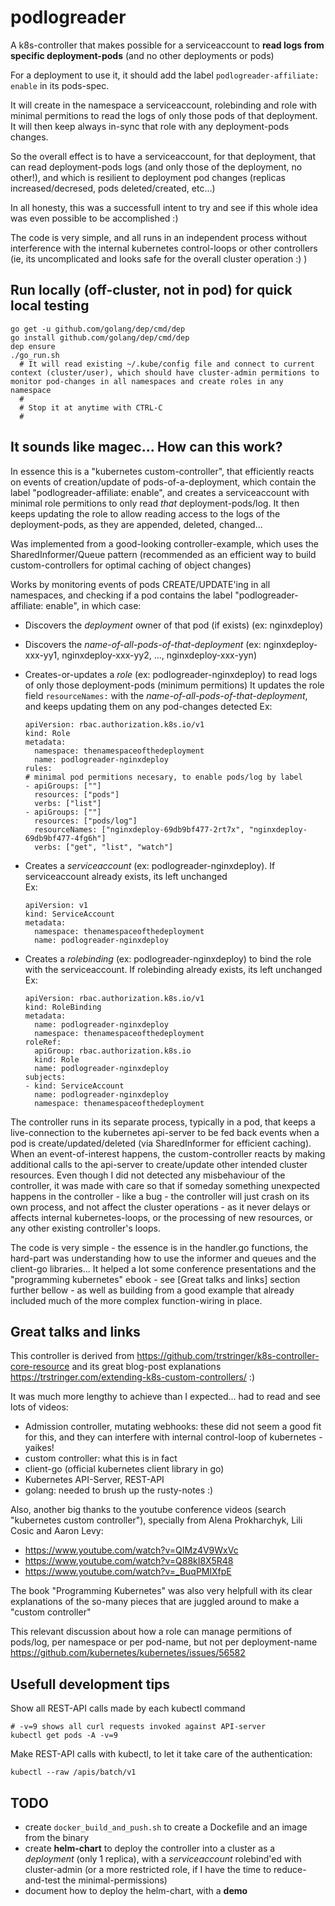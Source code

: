 # podlogreader

A k8s-controller that makes possible for a serviceaccount to **read logs from specific deployment-pods** (and no other deployments or pods)

For a deployment to use it, it should add the label `podlogreader-affiliate: enable` in its pods-spec.

It will create in the namespace a serviceaccount, rolebinding and role with minimal permitions to read the logs of only those pods of that deployment. It will then keep always in-sync that role with any deployment-pods changes.

So the overall effect is to have a serviceaccount, for that deployment, that can read deployment-pods logs (and only those of the deployment, no other!), and which is resilient to deployment pod changes (replicas increased/decresed, pods deleted/created, etc...)  


In all honesty, this was a successfull intent to try and see if this whole idea was even possible to be accomplished :)

The code is very simple, and all runs in an independent process without interference with the internal kubernetes control-loops or other controllers (ie, its uncomplicated and looks safe for the overall cluster operation :) ) 





## Run locally (off-cluster, not in pod) for quick local testing
```
go get -u github.com/golang/dep/cmd/dep
go install github.com/golang/dep/cmd/dep
dep ensure
./go_run.sh
  # It will read existing ~/.kube/config file and connect to current context (cluster/user), which should have cluster-admin permitions to monitor pod-changes in all namespaces and create roles in any namespace
  # 
  # Stop it at anytime with CTRL-C
  #
```





## It sounds like magec... How can this work?

In essence this is a "kubernetes custom-controller", that efficiently reacts on events of creation/update of pods-of-a-deployment, which contain the label "podlogreader-affiliate: enable", and creates a serviceaccount with minimal role permitions to only read *that* deployment-pods/log. It then keeps updating the role to allow reading access to the logs of the deployment-pods, as they are appended, deleted, changed... 

Was implemented from a good-looking controller-example, which uses the SharedInformer/Queue pattern (recommended as an efficient way to build custom-controllers for optimal caching of object changes)

Works by monitoring events of pods CREATE/UPDATE'ing in all namespaces, and checking if a pod contains the label "podlogreader-affiliate: enable", in which case:

  - Discovers the *deployment* owner of that pod (if exists) (ex: nginxdeploy)

  - Discovers the *name-of-all-pods-of-that-deployment* (ex: nginxdeploy-xxx-yy1, nginxdeploy-xxx-yy2, ..., nginxdeploy-xxx-yyn)

  - Creates-or-updates a *role* (ex: podlogreader-nginxdeploy) to read logs of only those deployment-pods (minimum permitions)
    It updates the role field `resourceNames:` with the *name-of-all-pods-of-that-deployment*, and keeps updating them on any pod-changes detected
    Ex:
    ```
    apiVersion: rbac.authorization.k8s.io/v1
    kind: Role
    metadata:
      namespace: thenamespaceofthedeployment
      name: podlogreader-nginxdeploy
    rules:
    # minimal pod permitions necesary, to enable pods/log by label
    - apiGroups: [""]
      resources: ["pods"]
      verbs: ["list"]
    - apiGroups: [""]
      resources: ["pods/log"]
      resourceNames: ["nginxdeploy-69db9bf477-2rt7x", "nginxdeploy-69db9bf477-4fg6h"]
      verbs: ["get", "list", "watch"]
    ```

  - Creates a *serviceaccount* (ex: podlogreader-nginxdeploy). 
    If serviceaccount already exists, its left unchanged    
    Ex:
    ```
    apiVersion: v1
    kind: ServiceAccount
    metadata:
      namespace: thenamespaceofthedeployment
      name: podlogreader-nginxdeploy
    ```    

  - Creates a *rolebinding* (ex: podlogreader-nginxdeploy) to bind the role with the serviceaccount. 
    If rolebinding already exists, its left unchanged    
    Ex:
    ```
    apiVersion: rbac.authorization.k8s.io/v1
    kind: RoleBinding
    metadata:
      name: podlogreader-nginxdeploy
      namespace: thenamespaceofthedeployment
    roleRef:
      apiGroup: rbac.authorization.k8s.io
      kind: Role
      name: podlogreader-nginxdeploy
    subjects:
    - kind: ServiceAccount
      name: podlogreader-nginxdeploy
      namespace: thenamespaceofthedeployment
    ```


The controller runs in its separate process, typically in a pod, that keeps a live-connection to the kubernetes api-server to be fed back events when a pod is create/updated/deleted (via SharedInformer for efficient caching). When an event-of-interest happens, the custom-controller reacts by making additional calls to the api-server to create/update other intended cluster resources. 
Even though I did not detected any misbehaviour of the controller, it was made with care so that if someday something unexpected happens in the controller - like a bug - the controller will just crash on its own process, and not affect the cluster operations - as it never delays or affects internal kubernetes-loops, or the processing of new resources, or any other existing controller's loops. 

The code is very simple - the essence is in the handler.go functions, the hard-part was understanding how to use the informer and queues and the client-go libraries... 
It helped a lot some conference presentations and the "programming kubernetes" ebook - see [Great talks and links] section further bellow - as well as building from a good example that already included much of the more complex function-wiring in place.





## Great talks and links

This controller is derived from https://github.com/trstringer/k8s-controller-core-resource and its great blog-post explanations https://trstringer.com/extending-k8s-custom-controllers/ :)


It was much more lengthy to achieve than I expected... had to read and see lots of videos:
 - Admission controller, mutating webhooks: these did not seem a good fit for this, and they can interfere with internal control-loop of kubernetes - yaikes! 
 - custom controller: what this is in fact
 - client-go (official kubernetes client library in go)
 - Kubernetes API-Server, REST-API 
 - golang: needed to brush up the rusty-notes :)


Also, another big thanks to the youtube conference videos (search "kubernetes custom controller"), specially from Alena Prokharchyk, Lili Cosic and Aaron Levy:
  - https://www.youtube.com/watch?v=QIMz4V9WxVc
  - https://www.youtube.com/watch?v=Q88kI8X5R48
  - https://www.youtube.com/watch?v=_BuqPMlXfpE


The book "Programming Kubernetes" was also very helpfull with its clear explanations of the so-many pieces that are juggled around to make a "custom controller" 

This relevant discussion about how a role can manage permitions of pods/log, per namespace or per pod-name, but not per deployment-name https://github.com/kubernetes/kubernetes/issues/56582





## Usefull development tips

Show all REST-API calls made by each kubectl command
```
# -v=9 shows all curl requests invoked against API-server
kubectl get pods -A -v=9
```

Make REST-API calls with kubectl, to let it take care of the authentication:
```
kubectl --raw /apis/batch/v1
``` 



## TODO

  - create `docker_build_and_push.sh` to create a Dockefile and an image from the binary
  - create **helm-chart** to deploy the controller into a cluster as a _deployment_ (only 1 replica), with a _serviceaccount_ rolebind'ed with cluster-admin (or a more restricted role, if I have the time to reduce-and-test the minimal-permissions)
  - document how to deploy the helm-chart, with a **demo**   